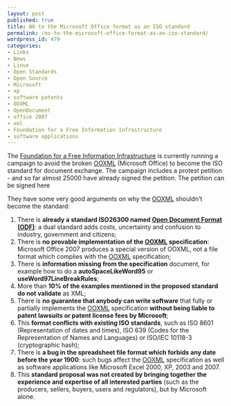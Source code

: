 ```yaml
---
layout: post
published: true
title: NO to the Microsoft Office format as an ISO standard
permalink: /no-to-the-microsoft-office-format-as-an-iso-standard/
wordpress_id: 479
categories:
- Links
- News
- Linux
- Open Standards
- Open Source
- Microsoft
- xp
- software patents
- OOXML
- OpenDocument
- office 2007
- xml
- Foundation for a Free Information Infrastructure
- software applications
---
```



The <a href="http://www.ffii.org/">Foundation for a Free Information Infrastructure</a> is currently running a campaign to avoid the broken <a href="http://en.wikipedia.org/wiki/Ooxml">OOXML</a> (Microsoft Office) to become the ISO standard for document exchange. The campaign includes a protest petition - and so far almost 25000 have already signed the petition. The petition can be signed here

They have some very good arguments on why the <a href="http://en.wikipedia.org/wiki/Ooxml">OOXML</a> shouldn't become the standard:
<ol>
<li>There is <strong>already a standard ISO26300 named <a href="http://en.wikipedia.org/wiki/OpenDocument">Open Document Format (ODF)</a></strong>: a dual standard adds costs, uncertainty and confusion to industry, government and citizens;</li>
<li>There is <strong>no provable implementation of the <a href="http://en.wikipedia.org/wiki/Ooxml">OOXML</a> specification</strong>: Microsoft Office 2007 produces a special version of OOXML, not a file format which complies with the <a href="http://en.wikipedia.org/wiki/Ooxml">OOXML</a> specification;</li>
<li>There is <strong>information missing from the specification</strong> document, for example how to do a <strong>autoSpaceLikeWord95</strong> or <strong>useWord97LineBreakRules</strong>;</li>

<li>More than <strong>10% of the examples mentioned in the proposed standard do not validate</strong> as XML;</li>
<li>There is <strong>no guarantee that anybody can write software</strong> that fully or partially implements the <a href="http://en.wikipedia.org/wiki/Ooxml">OOXML</a> specification <strong>without being liable to patent lawsuits or patent license fees by Microsoft</strong>;</li>
<li>This <strong>format conflicts with existing ISO standards</strong>, such as ISO 8601 (Representation of dates and times), ISO 639 (Codes for the Representation of Names and Languages) or ISO/IEC 10118-3 (cryptographic hash);</li>
<li>There is <strong>a bug in the spreadsheet file format which forbids any date before the year 1900</strong>: such bugs affect the <a href="http://en.wikipedia.org/wiki/Ooxml">OOXML</a> specification as well as software applications like Microsoft Excel 2000, XP, 2003 and 2007.</li>

<li>This <strong>standard proposal was not created by bringing together the experience and expertise of all interested parties</strong> (such as the producers, sellers, buyers, users and regulators), but by Microsoft alone.</li>
</ol>

